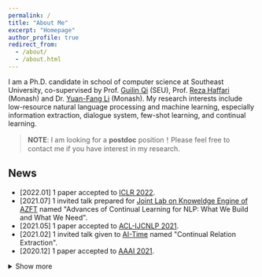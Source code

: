 ```yaml
---
permalink: /
title: "About Me"
excerpt: "Homepage"
author_profile: true
redirect_from: 
  - /about/
  - /about.html
---
```


I am a Ph.D. candidate in school of computer science at Southeast University, co-supervised by Prof. [Guilin Qi](https://cse.seu.edu.cn/2019/0103/c23024a257135/pagem.htm) (SEU), Prof. [Reza Haffari](https://users.monash.edu.au/~gholamrh/) (Monash) and Dr. [Yuan-Fang Li](https://users.monash.edu.au/~yli/) (Monash). My research interests include low-resource natural language processing and machine learning, especially information extraction, dialogue system, few-shot learning, and continual learning.

> **NOTE**: I am looking for a **postdoc** position！Please feel free to contact me if you have interest in my research.

## News
* \[2022.01\] 1 paper accepted to [ICLR 2022](https://iclr.cc).
* \[2021.07\] 1 invited talk prepared for [Joint Lab on Knoweldge Engine of AZFT](https://azft.alibaba.com/lab/?id=7) named "Advances of Continual Learning for NLP: What We Build and What We Need".
* \[2021.05\] 1 paper accepted to [ACL-IJCNLP 2021](https://2021.aclweb.org).
* \[2021.02\] 1 invited talk given to [AI-Time](https://www.bilibili.com/video/BV1X54y1h7qm?from=search&seid=10454833663975273666) named "Continual Relation Extraction".
* \[2020.12\] 1 paper accepted to [AAAI 2021](https://aaai.org/Conferences/AAAI-21/).

<details>
  <summary>Show more</summary>
  <ul>
    <li>
      [2020.09] 1 paper accepted to <a href="http://ecai2020.eu">EMNLP 2020</a>.
    </li>
     <li>
      [2020.04] 1 paper accepted to <a href="https://2020.emnlp.org">ECAI 2020</a>.
    </li>
    <li>
      [2020.01] Visiting the <a href="https://users.monash.edu.au/~gholamrh/"> Natural Language Processing Group</a> for 19 months at Monash University, Melbourne, VIC, Australia.
    </li>
  </ul>
</details>

